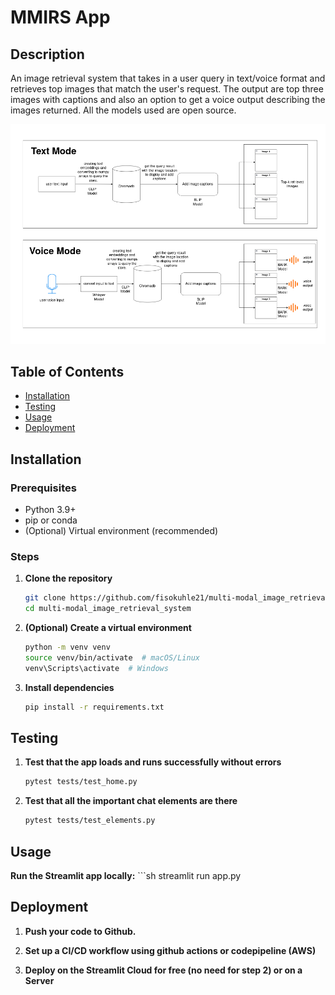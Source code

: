 # MMIRS App

## Description  
An image retrieval system that takes in a user query in text/voice format and retrieves top images that match the user's request. The output are top three images with captions and also an option to get a voice output describing the images returned. All the models used are open source.

![The project design](design/MMIR.png)

## Table of Contents  
- [Installation](#installation)
- [Testing](#testing)
- [Usage](#usage)
- [Deployment](#deployment)

## Installation  

### Prerequisites  
- Python 3.9+  
- pip or conda  
- (Optional) Virtual environment (recommended)  

### Steps  
1. **Clone the repository**  
   ```sh  
   git clone https://github.com/fisokuhle21/multi-modal_image_retrieval_system.git  
   cd multi-modal_image_retrieval_system 

2. **(Optional) Create a virtual environment**
    ```sh
    python -m venv venv  
    source venv/bin/activate  # macOS/Linux  
    venv\Scripts\activate  # Windows  

3. **Install dependencies**
    ```sh
    pip install -r requirements.txt

## Testing
1. **Test that the app loads and runs successfully without errors**
    ```sh
    pytest tests/test_home.py

2. **Test that all the important chat elements are there**
    ```sh
    pytest tests/test_elements.py

## Usage
**Run the Streamlit app locally:**
    ```sh
    streamlit run app.py

## Deployment
1. **Push your code to Github.**

2. **Set up a CI/CD workflow using github actions or codepipeline (AWS)**

3. **Deploy on the Streamlit Cloud for free (no need for step 2) or on a Server**
